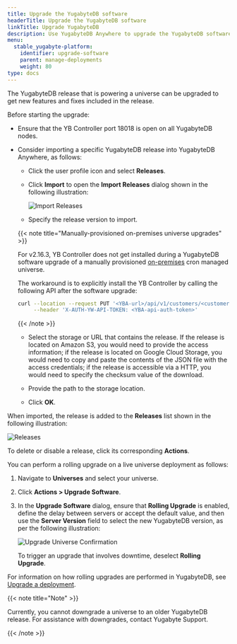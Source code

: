 ```yaml
---
title: Upgrade the YugabyteDB software
headerTitle: Upgrade the YugabyteDB software
linkTitle: Upgrade YugabyteDB
description: Use YugabyteDB Anywhere to upgrade the YugabyteDB software.
menu:
  stable_yugabyte-platform:
    identifier: upgrade-software
    parent: manage-deployments
    weight: 80
type: docs
---
```


The YugabyteDB release that is powering a universe can be upgraded to get new features and fixes included in the release.

Before starting the upgrade:

- Ensure that the YB Controller port 18018 is open on all YugabyteDB nodes.

- Consider importing a specific YugabyteDB release into YugabyteDB Anywhere, as follows:

  - Click the user profile icon and select **Releases**.

  - Click **Import** to open the **Import Releases** dialog shown in the following illustration:

    ![Import Releases](/images/yp/import-releases.png)<br>

  - Specify the release version to import.

   {{< note title="Manually-provisioned on-premises universe upgrades" >}}

  For v2.16.3, YB Controller does not get installed during a YugabyteDB software upgrade of a manually provisioned [on-premises](../../configure-yugabyte-platform/set-up-cloud-provider/on-premises/) cron managed universe.

  The workaround is to explicitly install the YB Controller by calling the following API after the software upgrade:

  ```sh
  curl --location --request PUT '<YBA-url>/api/v1/customers/<customerUUID>/universes/<universeUUID>/ybc/install' \
       --header 'X-AUTH-YW-API-TOKEN: <YBA-api-auth-token>'
  ```

    {{< /note >}}

  - Select the storage or URL that contains the release. If the release is located on Amazon S3, you would need to provide the access information; if the release is located on Google Cloud Storage, you would need to copy and paste the contents of the JSON file with the access credentials; if the release is accessible via a HTTP, you would need to specify the checksum value of the download.

  - Provide the path to the storage location.

  - Click **OK**.

When imported, the release is added to the **Releases** list shown in the following illustration:

![Releases](/images/yp/releases-list.png)<br>

To delete or disable a release, click its corresponding **Actions**.

You can perform a rolling upgrade on a live universe deployment as follows:

1. Navigate to **Universes** and select your universe.

1. Click **Actions > Upgrade Software**.

1. In the **Upgrade Software** dialog, ensure that **Rolling Upgrade** is enabled, define the delay between servers or accept the default value, and then use the **Server Version** field to select the new YugabyteDB version, as per the following illustration:<br>

    ![Upgrade Universe Confirmation](/images/ee/upgrade-univ-2.png)<br>

    To trigger an upgrade that involves downtime, deselect **Rolling Upgrade**.

For information on how rolling upgrades are performed in YugabyteDB, see [Upgrade a deployment](../../../manage/upgrade-deployment/).

{{< note title="Note" >}}

Currently, you cannot downgrade a universe to an older YugabyteDB release. For assistance with downgrades, contact Yugabyte Support.

{{< /note >}}
